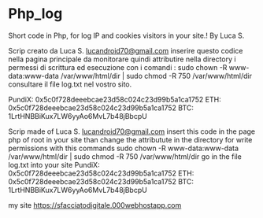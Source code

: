 # Php_log
Short code in Php, for log IP and cookies visitors in your site.! By Luca S.

Scrip creato da Luca S. lucandroid70@gmail.com 
inserire questo codice nella pagina principale da monitorare quindi attributire nella directory i permessi di scrittura ed esecuzione con i comandi : sudo chown -R www-data:www-data /var/www/html/dir  | sudo chmod -R 750 /var/www/html/dir consultare il file log.txt nel vostro sito.

PundiX: 0x5c0f728deeebcae23d58c024c23d99b5a1ca1752
ETH: 0x5c0f728deeebcae23d58c024c23d99b5a1ca1752
BTC: 1LrtHNBBiKux7LW6yyAo6MvL7b48jBbcpU
    

Scrip made of Luca S. lucandroid70@gmail.com 
insert this code in the page php of root in your site 
than change the attributute in the directory for write permissions with this commands
sudo chown -R www-data:www-data /var/www/html/dir  | sudo chmod -R 750 /var/www/html/dir
go in the file log.txt into your site
PundiX: 0x5c0f728deeebcae23d58c024c23d99b5a1ca1752
ETH: 0x5c0f728deeebcae23d58c024c23d99b5a1ca1752
BTC: 1LrtHNBBiKux7LW6yyAo6MvL7b48jBbcpU


my site https://sfacciatodigitale.000webhostapp.com
